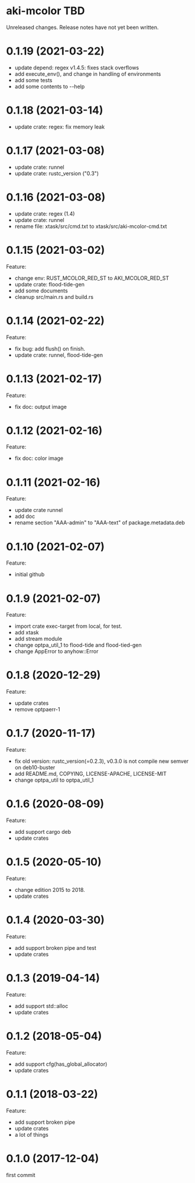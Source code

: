 aki-mcolor TBD
===
Unreleased changes. Release notes have not yet been written.

0.1.19 (2021-03-22)
=====

* update depend: regex v1.4.5: fixes stack overflows
* add execute_env(), and change in handling of environments
* add some tests
* add some contents to --help

0.1.18 (2021-03-14)
=====

* update crate: regex: fix memory leak

0.1.17 (2021-03-08)
=====

* update crate: runnel
* update crate: rustc_version ("0.3")

0.1.16 (2021-03-08)
=====

* update crate: regex (1.4)
* update crate: runnel
* rename file: xtask/src/cmd.txt to xtask/src/aki-mcolor-cmd.txt

0.1.15 (2021-03-02)
=====
Feature:

* change env: RUST_MCOLOR_RED_ST to AKI_MCOLOR_RED_ST
* update crate: flood-tide-gen
* add some documents
* cleanup src/main.rs and build.rs

0.1.14 (2021-02-22)
=====
Feature:

* fix bug: add flush() on finish.
* update crate: runnel, flood-tide-gen

0.1.13 (2021-02-17)
=====
Feature:

* fix doc: output image

0.1.12 (2021-02-16)
=====
Feature:

* fix doc: color image

0.1.11 (2021-02-16)
=====
Feature:

* update crate runnel
* add doc
* rename section "AAA-admin" to "AAA-text" of package.metadata.deb

0.1.10 (2021-02-07)
=====
Feature:

* initial github

0.1.9 (2021-02-07)
=====
Feature:

* import crate exec-target from local, for test.
* add xtask
* add stream module
* change optpa_util_1 to flood-tide and flood-tied-gen
* change AppError to anyhow::Error

0.1.8 (2020-12-29)
=====
Feature:

* update crates
* remove optpaerr-1

0.1.7 (2020-11-17)
=====
Feature:

* fix old version: rustc_version(=0.2.3), v0.3.0 is not compile new semver on deb10-buster
* add README.md, COPYING, LICENSE-APACHE, LICENSE-MIT
* change optpa_util to optpa_util_1

0.1.6 (2020-08-09)
=====
Feature:

* add support cargo deb
* update crates

0.1.5 (2020-05-10)
=====
Feature:

* change edition 2015 to 2018.
* update crates

0.1.4 (2020-03-30)
=====
Feature:

* add support broken pipe and test
* update crates

0.1.3 (2019-04-14)
=====
Feature:

* add support std::alloc
* update crates

0.1.2 (2018-05-04)
=====
Feature:

* add support cfg(has_global_allocator)
* update crates

0.1.1 (2018-03-22)
=====
Feature:

* add support broken pipe
* update crates
* a lot of things

0.1.0 (2017-12-04)
=====
first commit
